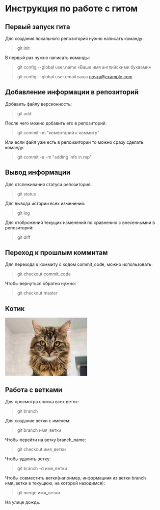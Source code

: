 # Инструкция по работе с гитом

## Первый запуск гита
Для создания локального репозитория нужно написать команду:
>git init

В первый раз нужно написать команды:
>git config --global user.name «Ваше имя английскими буквами»

> git
config --global user.email ваша почта@example.com

## Добавление информации в репозиторий

Добавить файлу версионность:
>git add

После чего можно добавить его в репозиторий:
>git commit -m "коментарий к коммиту" 

Или если файл уже есть в репоизитории то можно сразу сделать команду:
>git commit -a -m "adding info in rep"

## Вывод информации

Для отслеживания статуса репозитория:
>git status

 Для вывода истории всех изменений:
 >git log

 Для отоброжений текущих изменений по сравнению с внесеннымии в репозиторий:
 >git diff
 
 ## Переход к прошлым коммитам 
 Для перехода к коммиту с кодом commit_code, можно использовать:
 >git checkout commit_code

 Чтобы вернуться обратно нужно:
 >git checkout master

## Котик
 ![не загрузилась картинка](download.jpg)

## Работа с ветками 

Для просмотра списка всех веток:
> git branch

Для создание ветки с именем:
> git branch имя_ветки

Чтобы перейти на ветку branch_name:
>git checkout имя_ветки


Чтобы удалить ветку:
> git branch -d имя_ветки

Чтобы совместить ветки(например, информациия из ветки branch имя_ветки в текущюю, на которой находимся):
> git merge имя_ветки

На улице дождь.